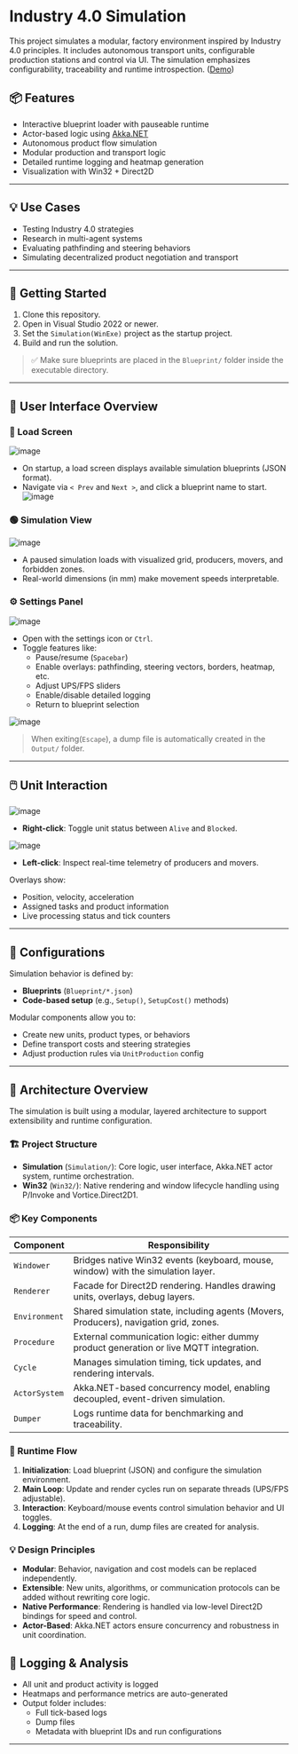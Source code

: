 # Industry 4.0 Simulation

This project simulates a modular, factory environment inspired by Industry 4.0 principles. It includes autonomous transport units, configurable production stations and control via UI. The simulation emphasizes configurability, traceability and runtime introspection. ([Demo](https://youtu.be/Y9loZ_bbvng))

## 📦 Features

- Interactive blueprint loader with pauseable runtime
- Actor-based logic using [Akka.NET](https://getakka.net/)
- Autonomous product flow simulation
- Modular production and transport logic
- Detailed runtime logging and heatmap generation
- Visualization with Win32 + Direct2D

---

## 💡 Use Cases

- Testing Industry 4.0 strategies
- Research in multi-agent systems
- Evaluating pathfinding and steering behaviors
- Simulating decentralized product negotiation and transport

---

## 🚀 Getting Started

1. Clone this repository.
2. Open in Visual Studio 2022 or newer.
3. Set the `Simulation(WinExe)` project as the startup project.
4. Build and run the solution.

> ✅ Make sure blueprints are placed in the `Blueprint/` folder inside the executable directory.

---

## 🧭 User Interface Overview

### 🔵 Load Screen
![image](https://github.com/user-attachments/assets/097ea31b-4a99-48e0-8ad4-5a108db67858)

- On startup, a load screen displays available simulation blueprints (JSON format).
- Navigate via `< Prev` and `Next >`, and click a blueprint name to start.
![image](https://github.com/user-attachments/assets/1c00e7cc-21c7-4a9c-abb3-8b47efc2be2c)

### 🟢 Simulation View
![image](https://github.com/user-attachments/assets/094f8cd4-516c-4c24-b5a5-b1659cd766d1)

- A paused simulation loads with visualized grid, producers, movers, and forbidden zones.
- Real-world dimensions (in mm) make movement speeds interpretable.

### ⚙️ Settings Panel
![image](https://github.com/user-attachments/assets/3a3ef189-623b-4624-8625-98f8b089cbc2)

- Open with the settings icon or `Ctrl`.
- Toggle features like:
  - Pause/resume (`Spacebar`)
  - Enable overlays: pathfinding, steering vectors, borders, heatmap, etc.
  - Adjust UPS/FPS sliders
  - Enable/disable detailed logging
  - Return to blueprint selection

![image](https://github.com/user-attachments/assets/5513ba89-ef84-4a3f-ac3f-a72f6bdb6e85)

> When exiting(`Escape`), a dump file is automatically created in the `Output/` folder.

---

## 🖱️ Unit Interaction

![image](https://github.com/user-attachments/assets/75b2677f-dad7-431e-8cc1-722609eeacd9)
- **Right-click**: Toggle unit status between `Alive` and `Blocked`.

![image](https://github.com/user-attachments/assets/9dd9edaf-d12c-4624-b782-245c07cda863)
- **Left-click**: Inspect real-time telemetry of producers and movers.

Overlays show:
- Position, velocity, acceleration
- Assigned tasks and product information
- Live processing status and tick counters

---

## 🧪 Configurations

Simulation behavior is defined by:
- **Blueprints** (`Blueprint/*.json`)
- **Code-based setup** (e.g., `Setup()`, `SetupCost()` methods)

Modular components allow you to:
- Create new units, product types, or behaviors
- Define transport costs and steering strategies
- Adjust production rules via `UnitProduction` config

---

## 🧱 Architecture Overview

The simulation is built using a modular, layered architecture to support extensibility and runtime configuration.

### 🏗️ Project Structure

- **Simulation** (`Simulation/`): Core logic, user interface, Akka.NET actor system, runtime orchestration.
- **Win32** (`Win32/`): Native rendering and window lifecycle handling using P/Invoke and Vortice.Direct2D1.

### 📦 Key Components

| Component       | Responsibility |
|----------------|----------------|
| `Windower`     | Bridges native Win32 events (keyboard, mouse, window) with the simulation layer. |
| `Renderer`     | Facade for Direct2D rendering. Handles drawing units, overlays, debug layers. |
| `Environment`  | Shared simulation state, including agents (Movers, Producers), navigation grid, zones. |
| `Procedure`    | External communication logic: either dummy product generation or live MQTT integration. |
| `Cycle`        | Manages simulation timing, tick updates, and rendering intervals. |
| `ActorSystem`  | Akka.NET-based concurrency model, enabling decoupled, event-driven simulation. |
| `Dumper`       | Logs runtime data for benchmarking and traceability. |

### 🔄 Runtime Flow

1. **Initialization**: Load blueprint (JSON) and configure the simulation environment.
2. **Main Loop**: Update and render cycles run on separate threads (UPS/FPS adjustable).
3. **Interaction**: Keyboard/mouse events control simulation behavior and UI toggles.
4. **Logging**: At the end of a run, dump files are created for analysis.

### 💡 Design Principles

- **Modular**: Behavior, navigation and cost models can be replaced independently.
- **Extensible**: New units, algorithms, or communication protocols can be added without rewriting core logic.
- **Native Performance**: Rendering is handled via low-level Direct2D bindings for speed and control.
- **Actor-Based**: Akka.NET actors ensure concurrency and robustness in unit coordination.

## 🧾 Logging & Analysis

- All unit and product activity is logged
- Heatmaps and performance metrics are auto-generated
- Output folder includes:
  - Full tick-based logs
  - Dump files
  - Metadata with blueprint IDs and run configurations

---
